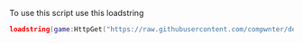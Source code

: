 To use this script use this loadstring
```lua
loadstring(game:HttpGet("https://raw.githubusercontent.com/compwnter/destiny/main/loader"))()
```
